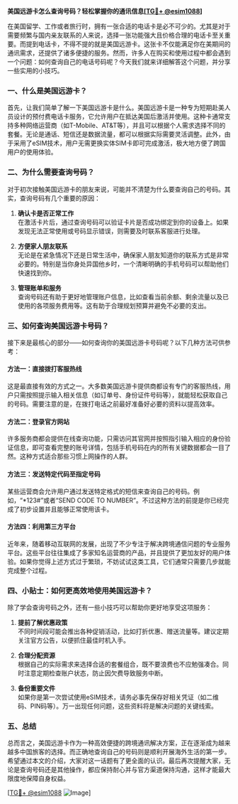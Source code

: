 **美国远游卡怎么查询号码？轻松掌握你的通讯信息[[TG💪+ @esim1088](https://t.me/s/esim1088)]**

在美国留学、工作或者旅行时，拥有一张合适的电话卡是必不可少的。尤其是对于需要频繁与国内亲友联系的人来说，选择一张功能强大且价格合理的电话卡至关重要。而提到电话卡，不得不提的就是美国远游卡。这张卡不仅能满足你在美期间的通讯需求，还提供了诸多便捷的服务。然而，许多人在购买和使用过程中都会遇到一个问题：如何查询自己的电话号码呢？今天我们就来详细解答这个问题，并分享一些实用的小技巧。

### 一、什么是美国远游卡？

首先，让我们简单了解一下美国远游卡是什么。美国远游卡是一种专为短期赴美人员设计的预付费电话卡服务，它允许用户在抵达美国后激活并使用。这种卡通常支持多种网络运营商（如T-Mobile、AT&T等），并且可以根据个人需求选择不同的套餐。无论是通话、短信还是数据流量，都可以根据实际需要灵活调整。此外，由于采用了eSIM技术，用户无需更换实体SIM卡即可完成激活，极大地方便了跨国用户的使用体验。

### 二、为什么需要查询号码？

对于初次接触美国远游卡的朋友来说，可能并不清楚为什么要查询自己的号码。其实，查询号码有几个重要的原因：

1. **确认卡是否正常工作**  
   在激活卡片后，通过查询号码可以验证卡片是否成功绑定到你的设备上。如果发现无法正常使用或号码显示错误，则需要及时联系客服进行处理。

2. **方便家人朋友联系**  
   无论是在紧急情况下还是日常生活中，确保家人朋友知道你的联系方式是非常必要的。特别是当你身处异国他乡时，一个清晰明确的手机号码可以帮助他们快速找到你。

3. **管理账单和服务**  
   查询号码还有助于更好地管理账户信息，比如查看当前余额、剩余流量以及已使用的各项服务费用等。这有助于合理规划预算并避免不必要的支出。

### 三、如何查询美国远游卡号码？

接下来是最核心的部分——如何查询你的美国远游卡号码呢？以下几种方法可供参考：

#### 方法一：直接拨打客服热线
这是最直接有效的方式之一。大多数美国远游卡提供商都设有专门的客服热线，用户只需按照提示输入相关信息（如订单号、身份证件号码等），就能轻松获取自己的号码。需要注意的是，在拨打电话之前最好准备好必要的资料以提高效率。

#### 方法二：登录官方网站
许多服务商都会提供在线查询功能，只需访问其官网并按照指引输入相应的身份验证信息，即可查看完整的账号详情，包括手机号码在内的所有关键数据都会一目了然。这种方式适合那些习惯上网操作的人群。

#### 方法三：发送特定代码至指定号码
某些运营商会允许用户通过发送特定格式的短信来查询自己的号码。例如，“*123#”或者“SEND CODE TO NUMBER”。不过这种方法的前提是你已经完成了初步设置并且能够正常使用该卡。

#### 方法四：利用第三方平台
近年来，随着移动互联网的发展，出现了不少专注于解决跨境通信问题的专业服务平台。这些平台往往集成了多家知名运营商的产品，并且提供了更加友好的用户体验。如果你觉得上述方式过于繁琐，不妨试试这类工具，它们通常只需要几步就能完成整个过程。

### 四、小贴士：如何更高效地使用美国远游卡？

除了学会查询号码之外，还有一些小技巧可以帮助你更好地享受这项服务：

1. **提前了解优惠政策**  
   不同时间段可能会推出各种促销活动，比如打折优惠、赠送流量等。建议定期关注官方公告，以便抓住最佳时机入手。

2. **合理分配资源**  
   根据自己的实际需求来选择合适的套餐组合，既不要浪费也不应勉强凑合。同时注意定期检查账户状态，防止因欠费导致服务中断。

3. **备份重要文件**  
   如果你是第一次尝试使用eSIM技术，请务必事先保存好相关凭证（如二维码、PIN码等）。万一出现任何问题，这些资料将是解决问题的关键线索。

### 五、总结

总而言之，美国远游卡作为一种高效便捷的跨境通讯解决方案，正在逐渐成为越来越多中国旅客的选择。而正确地查询自己的号码则是顺利开展海外生活的第一步。希望通过本文的介绍，大家对这一话题有了更全面的认识。最后再次提醒大家，无论是查询号码还是其他操作，都应保持耐心并与官方渠道保持沟通，这样才能最大限度地保障自身权益。

[[TG💪+ @esim1088](https://t.me/s/esim1088) ![Image](https://i.postimg.cc/4NQfJmqS/Snipaste-2025-05-13-00-14-12.png)]